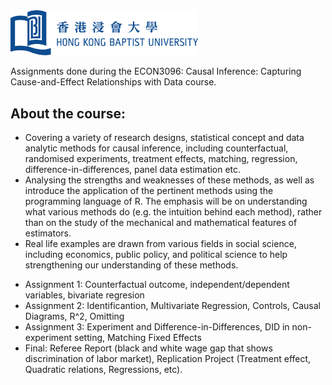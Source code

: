 <img src="hkbu.png" alt="hkbu" width="300"/> 

Assignments done during the ECON3096: Causal Inference: Capturing Cause-and-Effect Relationships with Data course.

## About the course:

- Covering a variety of research designs, statistical concept and data analytic methods for causal inference, including counterfactual, randomised experiments, treatment effects, matching, regression, difference-in-differences, panel data estimation etc.
- Analysing the strengths and weaknesses of these methods, as well as introduce the application of the pertinent methods using the programming language of R. The emphasis will be on understanding what various methods do (e.g. the intuition behind each method), rather than on the study of the mechanical and mathematical features of estimators. 
- Real life examples are drawn from various fields in social science, including economics, public policy, and political science to help strengthening our understanding of these methods.

* Assignment 1: Counterfactual outcome, independent/dependent variables, bivariate regresion
* Assignment 2: Identificantion, Multivariate Regression, Controls, Causal Diagrams, R^2, Omitting
* Assignment 3: Experiment and Difference-in-Differences, DID in non-experiment setting, Matching Fixed Effects
* Final: Referee Report (black and white wage gap that shows discrimination of labor market), Replication Project (Treatment effect, Quadratic relations, Regressions, etc).
